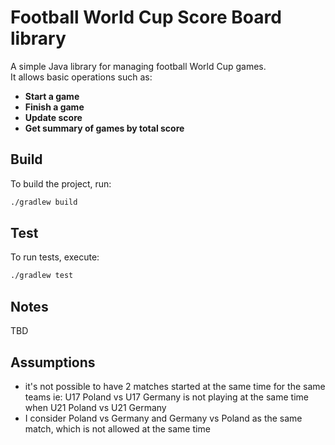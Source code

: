 # Football World Cup Score Board library

A simple Java library for managing football World Cup games.  
It allows basic operations such as:
- **Start a game**
- **Finish a game** 
- **Update score**
- **Get summary of games by total score**

## Build

To build the project, run:

```bash
./gradlew build
```

## Test

To run tests, execute:

```bash
./gradlew test
```

## Notes
TBD

## Assumptions 

- it's not possible to have 2 matches started at the same time for the same teams ie: 
U17 Poland vs U17 Germany is not playing at the same time when U21 Poland vs U21 Germany
- I consider Poland vs Germany and Germany vs Poland as the same match, which is not allowed at the same time